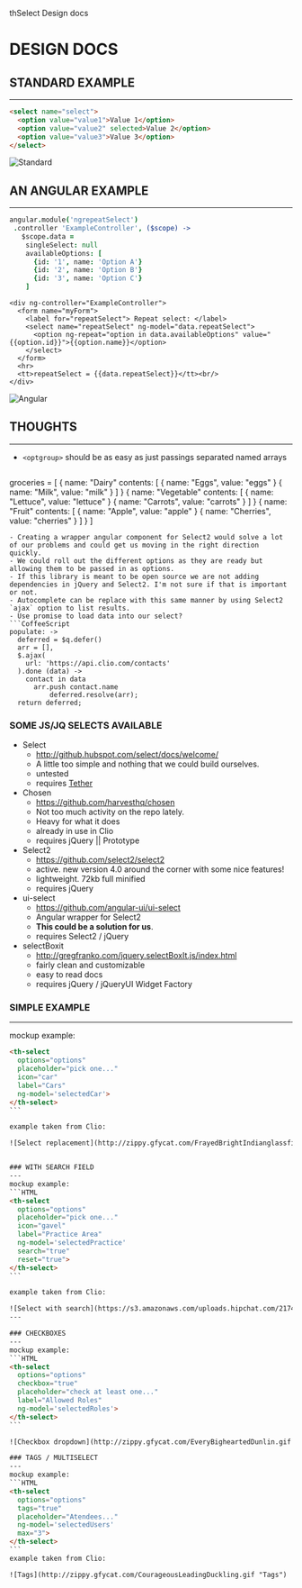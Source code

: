 thSelect Design docs

# DESIGN DOCS

## STANDARD EXAMPLE
---
```HTML
<select name="select">
  <option value="value1">Value 1</option>
  <option value="value2" selected>Value 2</option>
  <option value="value3">Value 3</option>
</select>
```
![Standard](http://zippy.gfycat.com/WeeklyDizzyHind.gif "Standard Select")

## AN ANGULAR EXAMPLE
---

```CoffeeScript
angular.module('ngrepeatSelect')
 .controller 'ExampleController', ($scope) ->
   $scope.data =
    singleSelect: null
    availableOptions: [
      {id: '1', name: 'Option A'}
      {id: '2', name: 'Option B'}
      {id: '3', name: 'Option C'}
    ]
```

```
<div ng-controller="ExampleController">
  <form name="myForm">
    <label for="repeatSelect"> Repeat select: </label>
    <select name="repeatSelect" ng-model="data.repeatSelect">
      <option ng-repeat="option in data.availableOptions" value="{{option.id}}">{{option.name}}</option>
    </select>
  </form>
  <hr>
  <tt>repeatSelect = {{data.repeatSelect}}</tt><br/>
</div>
```
![Angular](http://zippy.gfycat.com/CornyNegativeCorydorascatfish.gif "Angular Select")


## THOUGHTS
---
- `<optgroup>` should be as easy as just passings separated named arrays
  ```CoffeeScript
groceries = [
  {
    name: "Dairy"
    contents: [
      { name: "Eggs", value: "eggs" }
      { name: "Milk", value: "milk" }
    ]
  }
  {
    name: "Vegetable"
    contents: [
      { name: "Lettuce", value: "lettuce" }
      { name: "Carrots", value: "carrots" }
    ]
  }
  {
    name: "Fruit"
    contents: [
      { name: "Apple", value: "apple" }
      { name: "Cherries", value: "cherries" }
    ]
  }
]
  ```
- Creating a wrapper angular component for Select2 would solve a lot of our problems and could get us moving in the right direction quickly.
- We could roll out the different options as they are ready but allowing them to be passed in as options.
- If this library is meant to be open source we are not adding dependencies in jQuery and Select2. I'm not sure if that is important or not.
- Autocomplete can be replace with this same manner by using Select2 `ajax` option to list results.
- Use promise to load data into our select?
  ```CoffeeScript
  populate: ->
    deferred = $q.defer()
    arr = [],
    $.ajax(
      url: 'https://api.clio.com/contacts'
    ).done (data) ->
      contact in data
        arr.push contact.name
            deferred.resolve(arr);
    return deferred;
  ```


### SOME JS/JQ SELECTS AVAILABLE
- Select
  - http://github.hubspot.com/select/docs/welcome/
  - A little too simple and nothing that we could build ourselves.
  - untested
  - requires [Tether](https://github.com/HubSpot/tether)
- Chosen
  - https://github.com/harvesthq/chosen
  - Not too much activity on the repo lately.
  - Heavy for what it does
  - already in use in Clio
  - requires jQuery || Prototype
- Select2
  - https://github.com/select2/select2
  - active. new version 4.0 around the corner with some nice features!
  - lightweight. 72kb full minified
  - requires jQuery
- ui-select
  - https://github.com/angular-ui/ui-select
  - Angular wrapper for Select2
  - **This could be a solution for us**.
  - requires Select2 / jQuery
- selectBoxit
  - http://gregfranko.com/jquery.selectBoxIt.js/index.html
  - fairly clean and customizable
  - easy to read docs
  - requires jQuery / jQueryUI Widget Factory




### SIMPLE EXAMPLE
---
mockup example:
````HTML
<th-select
  options="options"
  placeholder="pick one..."
  icon="car"
  label="Cars"
  ng-model='selectedCar'>
</th-select>
```

example taken from Clio:

![Select replacement](http://zippy.gfycat.com/FrayedBrightIndianglassfish.gif "Clio Select")


### WITH SEARCH FIELD
---
mockup example:
```HTML
<th-select
  options="options"
  placeholder="pick one..."
  icon="gavel"
  label="Practice Area"
  ng-model='selectedPractice'
  search="true"
  reset="true">
</th-select>
```

example taken from Clio:

![Select with search](https://s3.amazonaws.com/uploads.hipchat.com/21744/2190491/iPXDMuffvsMP5zn/select_with_search.gif "Clio select")
---

### CHECKBOXES
---
mockup example:
```HTML
<th-select
  options="options"
  checkbox="true"
  placeholder="check at least one..."
  label="Allowed Roles"
  ng-model='selectedRoles'>
</th-select>
```

![Checkbox dropdown](http://zippy.gfycat.com/EveryBigheartedDunlin.gif "Checkbox dropdown")

### TAGS / MULTISELECT
---
mockup example:
```HTML
<th-select
  options="options"
  tags="true"
  placeholder="Atendees..."
  ng-model='selectedUsers'
  max="3">
</th-select>
```
example taken from Clio:

![Tags](http://zippy.gfycat.com/CourageousLeadingDuckling.gif "Tags")




